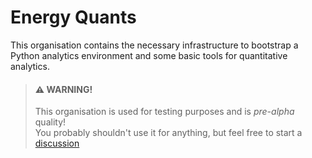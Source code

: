 # Energy Quants


This organisation contains the necessary infrastructure to bootstrap a Python
analytics environment and some basic tools for quantitative analytics.

> #### :warning: WARNING! <br>
> This organisation is used for testing purposes and is *pre-alpha* quality!<br>
> You probably shouldn't use it for anything, but feel free to start a
> [discussion](https://github.com/energy-quants/.github/discussions/new)


